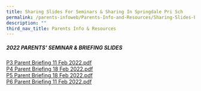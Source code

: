 ```yaml
---
title: Sharing Slides For Seminars & Sharing In Springdale Pri Sch
permalink: /parents-infoweb/Parents-Info-and-Resources/Sharing-Slides-For-Seminars-and-Sharing/
description: ""
third_nav_title: Parents Info & Resources
---
```

#####  2022 PARENTS' SEMINAR & BRIEFING SLIDES 

[P3 Parent Briefing 11 Feb 2022.pdf](/files/P3%20Parent%20Briefing%2011%20Feb%202022.pdf)<br>
[P4 Parent Briefing 18 Feb 2022.pdf](/files/P4%20Parent%20Briefing%2018%20Feb%202022.pdf)<br>
[P5 Parent Briefing 18 Feb 2022.pdf](/files/P5%20Parent%20Briefing%2018%20Feb%202022.pdf)<br>
[P6 Parent Briefing 11 Feb 2022.pdf](/files/P6%20Parent%20Briefing%2011%20Feb%202022.pdf)

